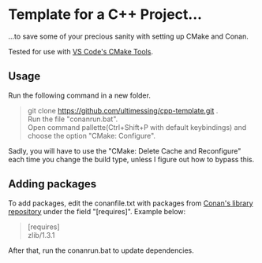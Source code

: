 # Template for a C++ Project...
...to save some of your precious sanity with setting up CMake and Conan.

Tested for use with [VS Code's CMake Tools](https://marketplace.visualstudio.com/items?itemName=ms-vscode.cmake-tools).

## Usage

Run the following command in a new folder.
>git clone https://github.com/ultimessing/cpp-template.git .  
Run the file "conanrun.bat".  
Open command pallette(Ctrl+Shift+P with default keybindings) and choose the option "CMake: Configure".  

Sadly, you will have to use the "CMake: Delete Cache and Reconfigure" each time you change the build type, unless I figure out how to bypass this. 


## Adding packages
To add packages, edit the conanfile.txt with packages from [Conan's library repository](https://conan.io/center) under the field "[requires]".
Example below:
>[requires]  
>zlib/1.3.1

After that, run the conanrun.bat to update dependencies.


